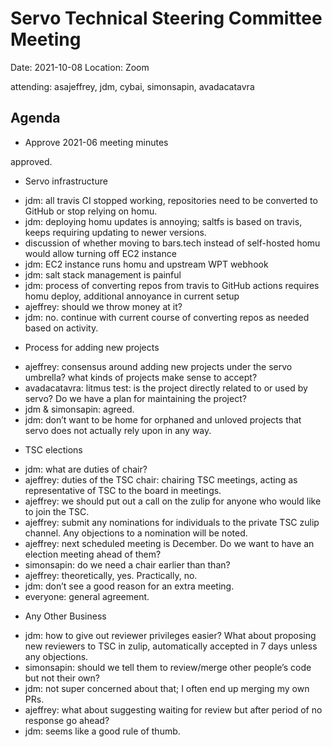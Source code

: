 # Servo Technical Steering Committee Meeting

Date: 2021-10-08
Location: Zoom

attending: asajeffrey,  jdm, cybai, simonsapin, avadacatavra

## Agenda

* Approve 2021-06 meeting minutes

approved.

* Servo infrastructure

- jdm: all travis CI stopped working, repositories need to be converted to GitHub or stop relying on homu.
- jdm: deploying homu updates is annoying; saltfs is based on travis, keeps requiring updating to newer versions.
- discussion of whether moving to bars.tech instead of self-hosted homu would allow turning off EC2 instance
- jdm: EC2 instance runs homu and upstream WPT webhook
- jdm: salt stack management is painful
- jdm: process of converting repos from travis to GitHub actions requires homu deploy, additional annoyance in current setup
- ajeffrey: should we throw money at it?
- jdm: no. continue with current course of converting repos as needed based on activity.

* Process for adding new projects

- ajeffrey: consensus around adding new projects under the servo umbrella? what kinds of projects make sense to accept?
- avadacatavra: litmus test: is the project directly related to or used by servo? Do we have a plan for maintaining the project?
- jdm & simonsapin: agreed.
- jdm: don’t want to be home for orphaned and unloved projects that servo does not actually rely upon in any way.

* TSC elections

- jdm: what are duties of chair?
- ajeffrey: duties of the TSC chair: chairing TSC meetings, acting as representative of TSC to the board in meetings.
- ajeffrey: we should put out a call on the zulip for anyone who would like to join the TSC.
- ajeffrey: submit any nominations for individuals to the private TSC zulip channel. Any objections to a nomination will be noted.
- ajeffrey: next scheduled meeting is December. Do we want to have an election meeting ahead of them?
- simonsapin: do we need a chair earlier than than?
- ajeffrey: theoretically, yes. Practically, no.
- jdm: don’t see a good reason for an extra meeting.
- everyone: general agreement.

* Any Other Business

- jdm: how to give out reviewer privileges easier? What about proposing new reviewers to TSC in zulip, automatically accepted in 7 days unless any objections.
- simonsapin: should we tell them to review/merge other people’s code but not their own?
- jdm: not super concerned about that; I often end up merging my own PRs.
- ajeffrey: what about suggesting waiting for review but after period of no response go ahead?
- jdm: seems like a good rule of thumb.
